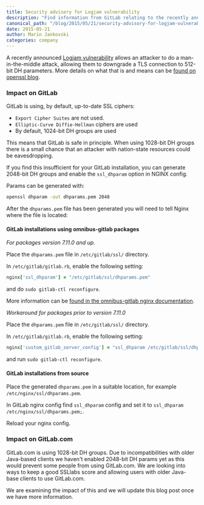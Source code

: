 ```yaml
---
title: Security advisory for Logjam vulnerability
description: "Find information from GitLab relating to the recently announced Logjam vulnerability which allows an attacker to do a man-in-the-middle attack!"
canonical_path: "/blog/2015/05/21/security-advisory-for-logjam-vulnerability/"
date: 2015-05-21
author: Marin Jankovski
categories: company
---
```


A recently announced [Logjam vulnerability](https://weakdh.org/) allows an attacker to do a man-in-the-middle attack, allowing them to downgrade a TLS connection to 512-bit DH parameters. More details on what that is and means can be [found on openssl blog](https://www.openssl.org/blog/blog/2015/05/20/logjam-freak-upcoming-changes/).

<!--more-->

### Impact on GitLab

GitLab is using, by default, up-to-date SSL ciphers:

* `Export Cipher Suites` are not used.
* `Elliptic-Curve Diffie-Hellman` ciphers are used
* By default, 1024-bit DH groups are used

This means that GitLab is safe in principle. When using 1028-bit DH groups there is a small chance that an attacker with nation-state resources could be eavesdropping.

If you find this insufficient for your GitLab installation, you can generate 2048-bit DH groups and enable the `ssl_dhparam` option in NGINX config.

Params can be generated with:

```bash
openssl dhparam -out dhparams.pem 2048
```

After the `dhparams.pem` file has been generated you will need to tell Nginx where the file is located:

#### GitLab installations using omnibus-gitlab packages

*For packages version 7.11.0 and up.*

Place the `dhparams.pem` file in `/etc/gitlab/ssl/` directory.

In `/etc/gitlab/gitlab.rb`, enable the following setting:

```ruby
nginx['ssl_dhparam'] = "/etc/gitlab/ssl/dhparams.pem"
```

and do `sudo gitlab-ctl reconfigure`.

More information can be [found in the omnibus-gitlab nginx documentation](https://gitlab.com/gitlab-org/omnibus-gitlab/blob/7-11-stable/doc/settings/nginx.md#using-custom-ssl-ciphers).

*Workaround for packages prior to version 7.11.0*

Place the `dhparams.pem` file in `/etc/gitlab/ssl/` directory.

In `/etc/gitlab/gitlab.rb`, enable the following setting:

```ruby
nginx['custom_gitlab_server_config'] = "ssl_dhparam /etc/gitlab/ssl/dhparams.pem;\n"
```
and run `sudo gitlab-ctl reconfigure`.

#### GitLab installations from source

Place the generated `dhparams.pem` in a suitable location, for example `/etc/nginx/ssl/dhparams.pem`.

In GitLab nginx config find `ssl_dhparam` config and set it to `ssl_dhparam /etc/nginx/ssl/dhparams.pem;`.

Reload your nginx config.

### Impact on GitLab.com

GitLab.com is using 1028-bit DH groups. Due to incompatibilities with older Java-based clients we haven't enabled 2048-bit DH params yet as this would prevent some people from using GitLab.com. We are looking into ways to keep a good SSLlabs score and allowing users with older Java-base clients to use GitLab.com.

We are examining the impact of this and we will update this blog post once we have more information.
